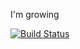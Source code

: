I'm growing

[![Build Status](https://travis-ci.org/nizsheanez/blog3.png?branch=master)](https://travis-ci.org/nizsheanez/blog3)